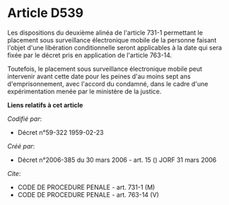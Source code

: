 # Article D539

Les dispositions du deuxième alinéa de l'article 731-1 permettant le placement sous surveillance électronique mobile de la
personne faisant l'objet d'une libération conditionnelle seront applicables à la date qui sera fixée par le décret pris en
application de l'article 763-14.

Toutefois, le placement sous surveillance électronique mobile peut intervenir avant cette date pour les peines d'au moins
sept ans d'emprisonnement, avec l'accord du condamné, dans le cadre d'une expérimentation menée par le ministère de la
justice.

**Liens relatifs à cet article**

_Codifié par_:

  - Décret n°59-322 1959-02-23

_Créé par_:

  - Décret n°2006-385 du 30 mars 2006 - art. 15 () JORF 31 mars 2006

_Cite_:

  - CODE DE PROCEDURE PENALE - art. 731-1 (M)
  - CODE DE PROCEDURE PENALE - art. 763-14 (V)
